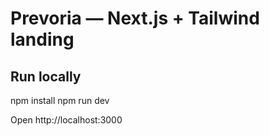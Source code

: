 # Prevoria — Next.js + Tailwind landing

## Run locally
npm install
npm run dev

Open http://localhost:3000
